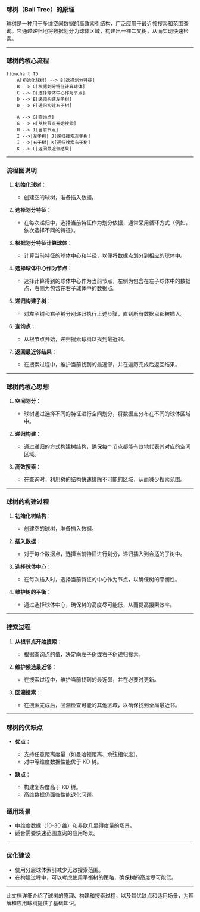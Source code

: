 ### **球树（Ball Tree）的原理**

球树是一种用于多维空间数据的高效索引结构，广泛应用于最近邻搜索和范围查询。它通过递归地将数据划分为球体区域，构建出一棵二叉树，从而实现快速检索。

---

### **球树的核心流程**
```mermaid
flowchart TD
    A[初始化球树] --> B[选择划分特征]
    B --> C[根据划分特征计算球体]
    C --> D[选择球体中心作为节点]
    D --> E[递归构建左子树]
    D --> F[递归构建右子树]

    A --> G[查询点]
    G --> H[从根节点开始搜索]
    H --> I{当前节点}
    I -->|左子树| J[递归搜索左子树]
    I -->|右子树| K[递归搜索右子树]
    K --> L[返回最近邻结果]
```

---
### 流程图说明

1. **初始化球树**：
   - 创建空的球树，准备插入数据。

2. **选择划分特征**：
   - 在每次递归中，选择当前特征作为划分依据，通常采用循环方式（例如，依次选择不同的特征）。

3. **根据划分特征计算球体**：
   - 计算当前特征的球体中心和半径，以便将数据点划分到相应的球体中。

4. **选择球体中心作为节点**：
   - 选择计算得到的球体中心作为当前节点，左侧为包含在左子球体中的数据点，右侧为包含在右子球体中的数据点。

5. **递归构建子树**：
   - 对左子树和右子树分别递归执行上述步骤，直到所有数据点都被插入。

6. **查询点**：
   - 从根节点开始，递归搜索球树以找到最近邻。

7. **返回最近邻结果**：
   - 在搜索过程中，维护当前找到的最近邻，并在遍历完成后返回结果。

---

### **球树的核心思想**

1. **空间划分**：
   - 球树通过选择不同的特征进行空间划分，将数据点分布在不同的球体区域中。

2. **递归构建**：
   - 通过递归的方式构建树结构，确保每个节点都能有效地代表其对应的空间区域。

3. **高效搜索**：
   - 在查询时，利用树的结构快速排除不可能的区域，从而减少搜索范围。

---

### **球树的构建过程**

1. **初始化树结构**：
   - 创建空的球树，准备插入数据。

2. **插入数据**：
   - 对于每个数据点，选择当前特征进行划分，递归插入到合适的子树中。

3. **选择球体中心**：
   - 在每次插入时，选择当前特征的中心作为节点，以确保树的平衡性。

4. **维护树的平衡**：
   - 通过选择球体中心，确保树的高度尽可能低，从而提高搜索效率。

---

### **搜索过程**

1. **从根节点开始搜索**：
   - 根据查询点的值，决定向左子树或右子树递归搜索。

2. **维护候选最近邻**：
   - 在搜索过程中，维护当前找到的最近邻，并在必要时更新。

3. **回溯搜索**：
   - 在搜索完成后，回溯检查可能的其他区域，以确保找到全局最近邻。

---

### **球树的优缺点**

- **优点**：
  - 支持任意距离度量（如曼哈顿距离、余弦相似度）。
  - 对中等维度数据性能优于 KD 树。

- **缺点**：
  - 构建复杂度高于 KD 树。
  - 高维数据仍面临性能退化问题。

### **适用场景**

- 中维度数据（10-30 维）和非欧几里得度量的场景。
- 适合需要快速范围查询的应用场景。

---

### **优化建议**

- 使用分层球体索引减少无效搜索范围。
- 在构建过程中，可以考虑使用平衡树的策略，确保树的高度尽可能低。

---

此文档详细介绍了球树的原理、构建和搜索过程，以及其优缺点和适用场景，为理解和应用球树提供了基础知识。